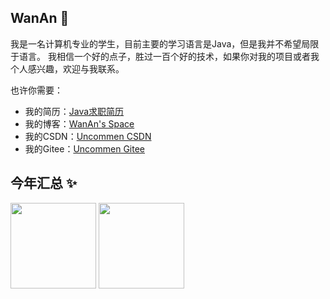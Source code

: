 ## WanAn 👋

我是一名计算机专业的学生，目前主要的学习语言是Java，但是我并不希望局限于语言。
我相信一个好的点子，胜过一百个好的技术，如果你对我的项目或者我个人感兴趣，欢迎与我联系。

也许你需要：

- 我的简历：<a href="https://laoyujianli.com/share/xeN8Z2">Java求职简历</a>
- 我的博客：<a href="http://123.57.154.213/" target="_blank">WanAn's Space</a>
- 我的CSDN：<a href="https://blog.csdn.net/Uncommen" target="_blank">Uncommen CSDN</a>
- 我的Gitee：<a href="https://gitee.com/Uncommen" target="_blank">Uncommen Gitee</a>

## 今年汇总 ✨

<img align="" height="137px" src="https://github-readme-stats.vercel.app/api?username=WanAnUncommon&hide_title=true&hide_border=true&show_icons=true&include_all_commits=true&line_height=21&bg_color=0,EC6C6C,FFD479,FFFC79,73FA79&theme=graywhite&locale=cn" />
<img align="" height="137px" src="https://github-readme-stats.vercel.app/api/top-langs/?username=WanAnUncommon&hide_title=true&hide_border=true&layout=compact&bg_color=0,73FA79,73FDFF,D783FF&theme=graywhite&locale=cn" />
